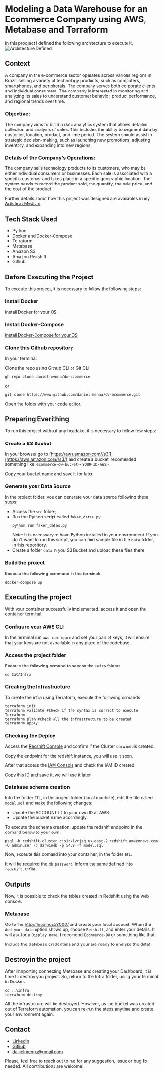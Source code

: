 # Modeling a Data Warehouse for an Ecommerce Company using AWS, Metabase and Terraform

In this prooject I defined the following architecture to execute it.
![Architecture Defined](./pics/architecture.png)

## Context
A company in the e-commerce sector operates across various regions in Brazil, selling a variety of technology products, such as computers, smartphones, and peripherals. The company serves both corporate clients and individual consumers. The company is interested in monitoring and analyzing its sales to understand customer behavior, product performance, and regional trends over time.

### Objective:
The company aims to build a data analytics system that allows detailed collection and analysis of sales. This includes the ability to segment data by customer, location, product, and time period. The system should assist in strategic decision-making, such as launching new promotions, adjusting inventory, and expanding into new regions.

### Details of the Company’s Operations:
The company sells technology products to its customers, who may be either individual consumers or businesses. Each sale is associated with a specific customer and takes place in a specific geographic location. The system needs to record the product sold, the quantity, the sale price, and the cost of the product.

Further details about how this project was designed are availables in my [Article at Medium](https://www.medium.com/@data-menna)

## Tech Stack Used
- Python
- Docker and Docker-Compose
- Terraform
- Metabase
- Amazon S3
- Amazon Redshift
- Github

## Before Executing the Project
To execute this project, it is necessary to follow the following steps:

### Install Docker
[Install Docker for your OS](https://docs.docker.com/desktop/)

### Install Docker-Compose
[Install Docker-Compose for your OS](https://docs.docker.com/compose/install/)

### Clone this Github repository
In your terminal:

Clone the repo using Github CLI or Git CLI
```
gh repo clone daniel-menna/dw-ecommerce
```
or

```
git clone https://www.github.com/daniel-menna/dw-ecommerce.git
```
Open the folder with your code editor.

## Preparing Everithing
To run this project without any headake, it is necessary to follow few steps:

### Create a S3 Bucket
In your browser go to [https://aws.amazon.com//s3/](https://aws.amazon.com//s3/) and create a bucket, recomended something like: `ecommerce-dw-bucket-<YOUR-ID-AWS>`.

Copy your bucket name and save it for later.

### Generate your Data Source
In the project folder, you can generate your data source following these steps:
- Access the `src` folder;
- Run the Python script called `faker_datas.py`.
    ```
    python run faker_datas.py
    ```
    Note: It is necessary to have Python installed in your environment. If you don't want to run this script, you can find sample file in the `data` folder, in this repository.
- Create a folder `data` in you S3 Bucket and upload these files there.

### Build the project
Execute the following command in the terminal:
```
docker-compose up
```

## Executing the project
With your container successfully implemented, access it and open the container terminal.

### Configure your AWS CLI
In the terminal run `aws configure` and set your pair of keys, it will ensure that your keys are not avbailable in any place of the codebase.

### Access the project folder
Execute the following comand to access the `Infra` folder:
```
cd IaC/Infra
```

### Creating the Infrastructure
To create the infra using Terraform, execute the following comands:

```
terraform init
terraform validate #Check if the syntax is correct to execute Terraform
terraform plan #Check all the infrastructure to be created
terraform apply
```

### Checking the Deploy
Access the [Redshift Console](https://console.aws.amazon.com/redshiftv2/home) and confirm if the Cluster `darwindb`is created.

Copy the endpoint for the redshift instance, you will use it soon.

After that access the [IAM Console](https://console.aws.amazon.com/iam/home#/home) and check the IAM ID created.

Copy this ID and save it, we will use it later.

### Database schema creation
Into the folder `ETL`, in the project folder (local machine), edit the file called `model.sql` and make the following changes:
- Update the ACCOUNT ID to your own ID at AWS;
- Update the bucket name accordingly.

To execute the schema creation, update the redshift endpoind in the comand below to your own:

```
psql -h redshift-cluster.cjsicv1vrjsq.us-east-2.redshift.amazonaws.com -U adminuser -d darwindb -p 5439 -f model.sql
```

Now, exceute this comand into your container, in the folder `ETL`.

It will be required the `db password`. Inform the same defined into `redshift.tf`file.

## Outputs
Now, it is possible to check the tables created in Redshift using the web console.

### Metabase
Go to the [http://localhost:3000/](http://localhost:3000/) and create your local account. When the `Add your data` option shows up, choose `Redshift`, and enter your details. It will ask for a `Display name`, I recomend `Ecommerce-DW` or something like that. 

Include the database credentials and your are ready to analyze the data!

## Destroyin the project
After imnporting connecting Metabase and creating your Dashboard, it is time to destroy you project. So, return to the Infra folder, using your terminal in Docker.
```
cd ..\Infra
terraform destroy
```

All the infrastrcture will be destroyed. However, as the bucket was created out of Terraform automation, you can re-run the steps anytime and create your environment again.

## Contact
- [Linkedin](https://www.linkedin.com/in/daniel-menna)
- [Github](https://www.github.com/daniel-menna)
- [danielmenna@gmail.com](mailto:danielmenna@gmail.com)

Please, feel free to reach out to me for any suggestion, issue or bug fix needed. All contributions are welcome!
